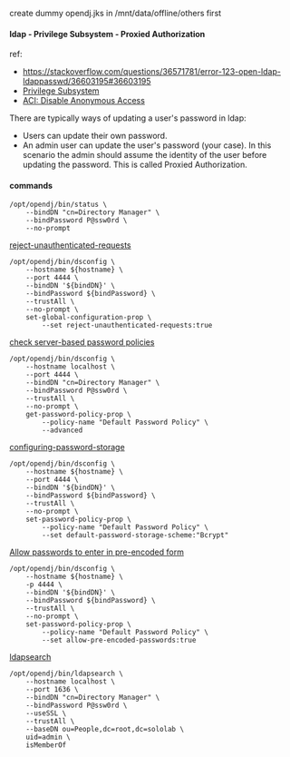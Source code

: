 create dummy opendj.jks in /mnt/data/offline/others first

#### ldap - Privilege Subsystem - Proxied Authorization
ref: 
 - https://stackoverflow.com/questions/36571781/error-123-open-ldap-ldappasswd/36603195#36603195
 - [Privilege Subsystem](https://docs.oracle.com/cd/E19450-01/820-6172/privilege-subsystem.html)
 - [ACI: Disable Anonymous Access](https://backstage.forgerock.com/docs/opendj/3.5/admin-guide/#access-control-disable-anonymous)

There are typically ways of updating a user's password in ldap:

- Users can update their own password.
- An admin user can update the user's password (your case). In this scenario the admin should assume the identity of the user before updating the password. This is called Proxied Authorization.

#### commands
```shell
/opt/opendj/bin/status \
    --bindDN "cn=Directory Manager" \
    --bindPassword P@ssw0rd \
    --no-prompt
```
[reject-unauthenticated-requests](https://github.com/OpenIdentityPlatform/OpenDJ/wiki/Administration-Connection-Handlers#:~:text=32768%20%5C%0A%20%2D%2Dno%2Dprompt-,reject%2Dunauthenticated%2Drequests,-Rejects%20any%20request)
```shell
/opt/opendj/bin/dsconfig \
    --hostname ${hostname} \
    --port 4444 \
    --bindDN '${bindDN}' \
    --bindPassword ${bindPassword} \
    --trustAll \
    --no-prompt \
    set-global-configuration-prop \
        --set reject-unauthenticated-requests:true
```

[check server-based password policies](https://github.com/OpenIdentityPlatform/OpenDJ/wiki/Administration-Password-Policy#1011-server-based-password-policies)
```shell
/opt/opendj/bin/dsconfig \
    --hostname localhost \
    --port 4444 \
    --bindDN "cn=Directory Manager" \
    --bindPassword P@ssw0rd \
    --trustAll \
    --no-prompt \
    get-password-policy-prop \
        --policy-name "Default Password Policy" \
        --advanced
```

[configuring-password-storage](https://github.com/OpenIdentityPlatform/OpenDJ/wiki/Administration-Password-Policy#105-configuring-password-storage)
```shell
/opt/opendj/bin/dsconfig \
    --hostname ${hostname} \
    --port 4444 \
    --bindDN '${bindDN}' \
    --bindPassword ${bindPassword} \
    --trustAll \
    --no-prompt \
    set-password-policy-prop \
        --policy-name "Default Password Policy" \
        --set default-password-storage-scheme:"Bcrypt"
```

[Allow passwords to enter in pre-encoded form](https://forums.oracle.com/ords/apexds/post/allow-passwords-to-enter-in-pre-encoded-form-9340)
```shell
/opt/opendj/bin/dsconfig \
    --hostname ${hostname} \
    -p 4444 \
    --bindDN '${bindDN}' \
    --bindPassword ${bindPassword} \
    --trustAll \
    --no-prompt \
    set-password-policy-prop \
        --policy-name "Default Password Policy" \
        --set allow-pre-encoded-passwords:true
```
[ldapsearch](https://docs.ldap.com/ldap-sdk/docs/tool-usages/ldapsearch.html)
```shell
/opt/opendj/bin/ldapsearch \
    --hostname localhost \
    --port 1636 \
    --bindDN "cn=Directory Manager" \
    --bindPassword P@ssw0rd \
    --useSSL \
    --trustAll \
    --baseDN ou=People,dc=root,dc=sololab \
    uid=admin \
    isMemberOf
```